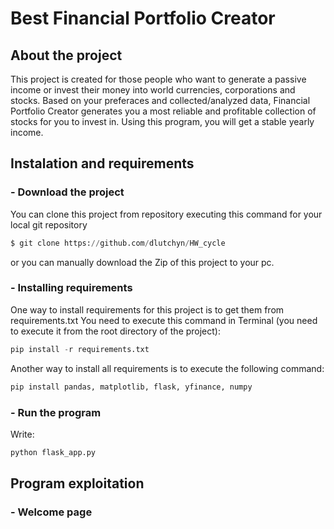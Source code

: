 <h1>Best Financial Portfolio Creator</h1>

<h2> About the project</h2>
This project is created for those people who want to generate a passive income
or invest their money into world currencies, corporations and stocks. Based on your preferaces and 
collected/analyzed data, Financial Portfolio Creator generates you a most reliable and profitable 
collection of stocks for you to invest in. Using this program, you will get a stable yearly income.


<h2>Instalation and requirements</h2>

<h3> - Download the project</h3>
You can clone this project from repository executing this command for your local git repository

```python 
$ git clone https://github.com/dlutchyn/HW_cycle
```
or you can manually download the Zip of this project to your pc.

<h3> - Installing requirements</h3>
One way to install requirements for this project is to get them from requirements.txt
You need to execute this command in Terminal (you need to execute it from the root directory of the project):

```python
pip install -r requirements.txt
```
Another way to install all requirements is to execute the following command:

```python 
pip install pandas, matplotlib, flask, yfinance, numpy
```
<h3> - Run the program</h3>
Write:

```python
python flask_app.py
```

<h2>Program exploitation</h2>
<h3> - Welcome page</h3>

